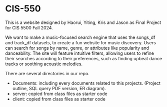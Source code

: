 # CIS-550
This is a website designed by Haorui, Yiting, Kris and Jason as Final Project for CIS 5500 Fall 2024. 

We want to make a music-focused search engine that uses the songs_df and track_df datasets, to create a fun website for music discovery. Users can search for songs by name, genre, or attributes like popularity and danceability. The site will feature intuitive filters, allowing users to refine their searches according to their preferences, such as finding upbeat dance tracks or soothing acoustic melodies. 


There are several directories in our repo. 
- Documents: including every documents related to this projects. (Project outline, SQL query PDF version, ER diagram).
- server: copied from class files as starter code
- client: copied from class files as starter code
